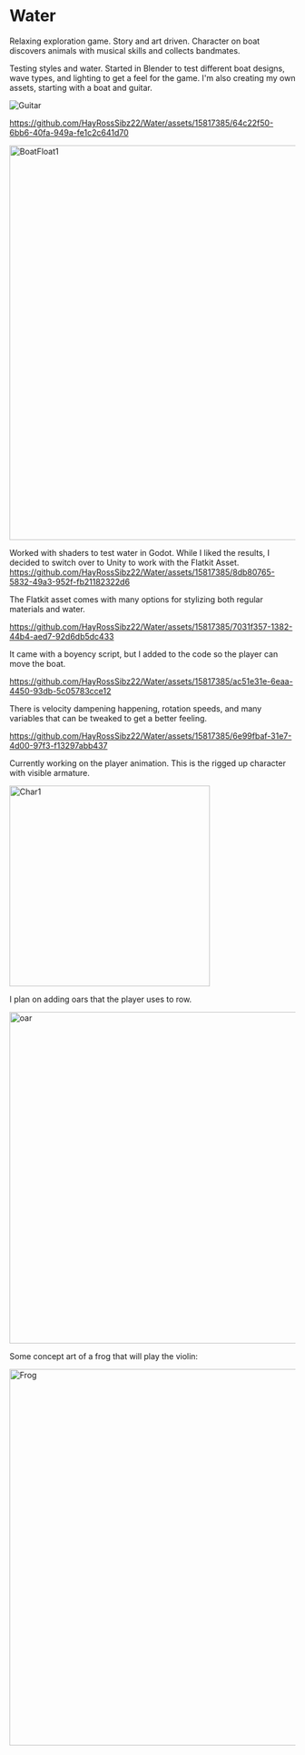 # Water
Relaxing exploration game. Story and art driven. Character on boat discovers animals with musical skills and collects bandmates.

Testing styles and water. Started in Blender to test different boat designs, wave types, and lighting to get a feel for the game. I'm also creating my own assets, starting with a boat and guitar.

![Guitar](https://github.com/HayRossSibz22/Water/assets/15817385/8f0195cc-d703-4adc-9f58-d6283fbea7b6)

https://github.com/HayRossSibz22/Water/assets/15817385/64c22f50-6bb6-40fa-949a-fe1c2c641d70

<img width="694" alt="BoatFloat1" src="https://github.com/HayRossSibz22/Water/assets/15817385/49eea5d2-ddaf-401e-90d2-ab914f589de5">

Worked with shaders to test water in Godot. While I liked the results, I decided to switch over to Unity to work with the Flatkit Asset.
https://github.com/HayRossSibz22/Water/assets/15817385/8db80765-5832-49a3-952f-fb21182322d6

The Flatkit asset comes with many options for stylizing both regular materials and water. 

https://github.com/HayRossSibz22/Water/assets/15817385/7031f357-1382-44b4-aed7-92d6db5dc433

It came with a boyency script, but I added to the code so the player can move the boat.

https://github.com/HayRossSibz22/Water/assets/15817385/ac51e31e-6eaa-4450-93db-5c05783cce12

There is velocity dampening happening, rotation speeds, and many variables that can be tweaked to get a better feeling.

https://github.com/HayRossSibz22/Water/assets/15817385/6e99fbaf-31e7-4d00-97f3-f13297abb437

Currently working on the player animation. This is the rigged up character with visible armature.

<img width="353" alt="Char1" src="https://github.com/HayRossSibz22/Water/assets/15817385/80d0be27-4169-479f-9686-ad3a96c259fe">

I plan on adding oars that the player uses to row.

<img width="583" alt="oar" src="https://github.com/HayRossSibz22/Water/assets/15817385/7c5f49d3-311a-48bd-b3fa-952cc0d7a056">

Some concept art of a frog that will play the violin:

<img width="662" alt="Frog" src="https://github.com/HayRossSibz22/Water/assets/15817385/b7440ce1-4405-409f-9758-85f4fea31d6e">
